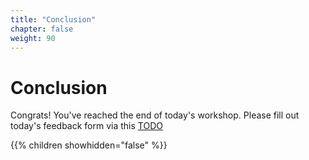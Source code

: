 ```yaml
---
title: "Conclusion"
chapter: false
weight: 90
---
```


# Conclusion

Congrats! You've reached the end of today's workshop.
Please fill out today's feedback form via this [TODO](TODO)

{{% children showhidden="false" %}}